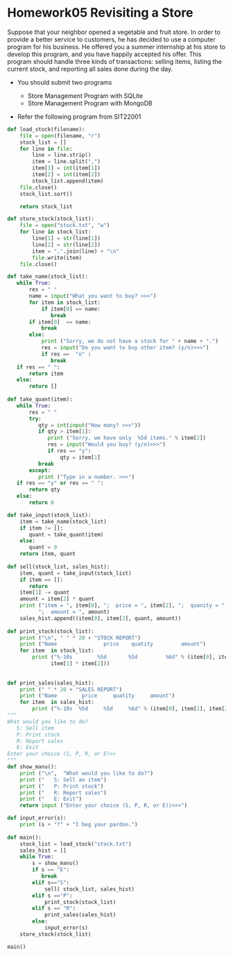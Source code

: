 # Homework05 Revisiting a Store

Suppose that your neighbor opened a vegetable and fruit store. In order to provide a better service to customers, he has decided to use a computer program for his business. He offered you a summer internship at his store to develop this program, and you have happily accepted his offer. This program should handle three kinds of transactions: selling items, listing the current stock, and reporting all sales done during the day. 

* You should submit two programs
  - Store Management Program with SQLite
  - Store Management Program with MongoDB

* Refer the following program from SIT22001
```python
def load_stock(filename):
    file = open(filename, "r")
    stock_list = []
    for line in file:
        line = line.strip()
        item = line.split(",")
        item[1] = int(item[1])
        item[2] = int(item[2])
        stock_list.append(item)
    file.close()
    stock_list.sort()

    return stock_list

def store_stock(stock_list):
    file = open("stock.txt", "w")
    for line in stock_list:
        line[1] = str(line[1])
        line[2] = str(line[2])
        item = ",".join(line) + "\n"
        file.write(item)
    file.close()

def take_name(stock_list):
   while True:
       res = " "
       name = input("What you want to buy? >>>")
       for item in stock_list:
           if item[0] == name:
              break
       if item[0]  == name:
           break
       else:
           print ("Sorry, we do not have a stock for " + name + ".")
           res = input("Do you want to buy other item? (y/n)>>>")
           if res ==  "n" :
              break   
   if res == " ":
       return item
   else:
       return []
    
def take_quant(item):
   while True:
       res = " "
       try:
          qty = int(input("How many? >>>"))
          if qty > item[1]:
             print ("Sorry, we have only  %5d items." % item[2])
             res = input("Would you buy? (y/n)>>>")
             if res == "y":
                 qty = item[1]
          break    
       except:
          print ("Type in a number. >>>")
   if res == "y" or res == " ":
       return qty
   else:
       return 0

def take_input(stock_list):
    item = take_name(stock_list)
    if item != []:
       quant = take_quant(item)
    else:
       quant = 0
    return item, quant
            
def sell(stock_list, sales_hist):
    item, quant = take_input(stock_list)
    if item == []:
       return
    item[1] -= quant
    amount = item[2] * quant
    print ("item = ", item[0], ";  price = ", item[2], ";  quanity = ", quant, \
          ";  amount = ", amount)
    sales_hist.append((item[0], item[2], quant, amount))
    
def print_stock(stock_list):
    print ("\n", " " * 20 + "STOCK REPORT")
    print ("Name               price    quatity         amount")
    for item  in stock_list:
        print ("%-10s        %5d       %5d         %6d" % (item[0], item[2], item[1], \
              item[1] * item[2]))
        
        
def print_sales(sales_hist):
    print (" " * 20 + "SALES REPORT")
    print ("Name        price     quatity     amount")
    for item  in sales_hist:
        print ("%-10s  %5d     %5d     %6d" % (item[0], item[1], item[2], item[3]))
"""
What would you like to do?
   S: Sell item 
   P: Print stock
   R: Report sales
   E: Exit
Enter your choice (S, P, R, or E)>>
"""
def show_manu():
    print ("\n",  "What would you like to do?")
    print ("   S: Sell an item")
    print ("   P: Print stock")
    print ("   R: Report sales")
    print ("   E: Exit")
    return input ("Enter your choice (S, P, R, or E))>>>")

def input_error(s):
    print (s + "?" + "I beg your pardon.")
           
def main():                      
    stock_list = load_stock("stock.txt")
    sales_hist = []
    while True:
        s = show_manu()
        if s == "E":
           break
        elif s=="S":
            sell( stock_list, sales_hist)
        elif s =="P":
            print_stock(stock_list)
        elif s == "R":
            print_sales(sales_hist)
        else:
            input_error(s)
    store_stock(stock_list)

main()

```